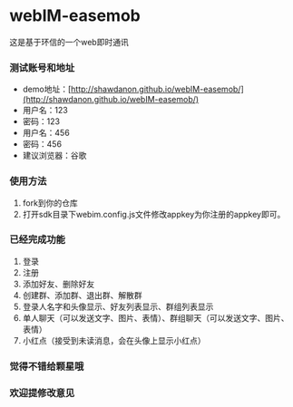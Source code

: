 # webIM-easemob
这是基于环信的一个web即时通讯
### 测试账号和地址
* demo地址：[http://shawdanon.github.io/webIM-easemob/](http://shawdanon.github.io/webIM-easemob/)
* 用户名：123 
* 密码：123 
* 用户名：456 
* 密码：456 
* 建议浏览器：谷歌
### 使用方法
1. fork到你的仓库
2. 打开sdk目录下webim.config.js文件修改appkey为你注册的appkey即可。
### 已经完成功能
1. 登录
2. 注册
3. 添加好友、删除好友
4. 创建群、添加群、退出群、解散群
5. 登录人名字和头像显示、好友列表显示、群组列表显示
6. 单人聊天（可以发送文字、图片、表情）、群组聊天（可以发送文字、图片、表情）
7. 小红点（接受到未读消息，会在头像上显示小红点）
### 觉得不错给颗星哦
### 欢迎提修改意见
